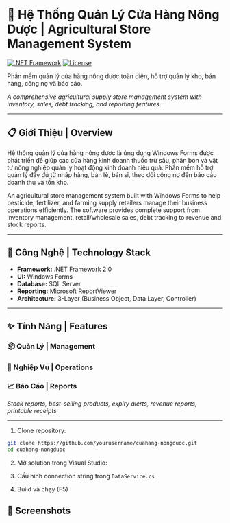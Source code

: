 # 🌾 Hệ Thống Quản Lý Cửa Hàng Nông Dược | Agricultural Store Management System

[![.NET Framework](https://img.shields.io/badge/.NET%20Framework-2.0-blue.svg)](https://dotnet.microsoft.com/)
[![License](https://img.shields.io/badge/license-MIT-green.svg)](LICENSE)

Phần mềm quản lý cửa hàng nông dược toàn diện, hỗ trợ quản lý kho, bán hàng, công nợ và báo cáo.

*A comprehensive agricultural supply store management system with inventory, sales, debt tracking, and reporting features.*

---

## 📋 Giới Thiệu | Overview

Hệ thống quản lý cửa hàng nông dược là ứng dụng Windows Forms được phát triển để giúp các cửa hàng kinh doanh thuốc trừ sâu, phân bón và vật tư nông nghiệp quản lý hoạt động kinh doanh hiệu quả. Phần mềm hỗ trợ quản lý đầy đủ từ nhập hàng, bán lẻ, bán sỉ, theo dõi công nợ đến báo cáo doanh thu và tồn kho.

An agricultural store management system built with Windows Forms to help pesticide, fertilizer, and farming supply retailers manage their business operations efficiently. The software provides complete support from inventory management, retail/wholesale sales, debt tracking to revenue and stock reports.

---

## 🚀 Công Nghệ | Technology Stack

- **Framework:** .NET Framework 2.0
- **UI:** Windows Forms
- **Database:** SQL Server
- **Reporting:** Microsoft ReportViewer
- **Architecture:** 3-Layer (Business Object, Data Layer, Controller)

---

## ✨ Tính Năng | Features

### 📦 Quản Lý | Management

### 💼 Nghiệp Vụ | Operations

### 📈 Báo Cáo | Reports

*Stock reports, best-selling products, expiry alerts, revenue reports, printable receipts*

---


1. Clone repository:
```bash
git clone https://github.com/yourusername/cuahang-nongduoc.git
cd cuahang-nongduoc
```

2. Mở solution trong Visual Studio:

3. Cấu hình connection string trong `DataService.cs`

4. Build và chạy (F5)

## 📸 Screenshots




